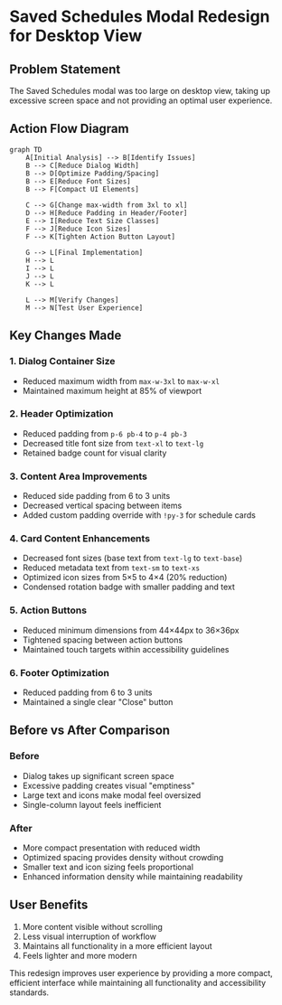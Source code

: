 # Saved Schedules Modal Redesign for Desktop View

## Problem Statement
The Saved Schedules modal was too large on desktop view, taking up excessive screen space and not providing an optimal user experience.

## Action Flow Diagram
```mermaid
graph TD
    A[Initial Analysis] --> B[Identify Issues]
    B --> C[Reduce Dialog Width]
    B --> D[Optimize Padding/Spacing]
    B --> E[Reduce Font Sizes]
    B --> F[Compact UI Elements]
    
    C --> G[Change max-width from 3xl to xl]
    D --> H[Reduce Padding in Header/Footer]
    E --> I[Reduce Text Size Classes]
    F --> J[Reduce Icon Sizes]
    F --> K[Tighten Action Button Layout]
    
    G --> L[Final Implementation]
    H --> L
    I --> L
    J --> L
    K --> L
    
    L --> M[Verify Changes]
    M --> N[Test User Experience]
```

## Key Changes Made

### 1. Dialog Container Size
- Reduced maximum width from `max-w-3xl` to `max-w-xl`
- Maintained maximum height at 85% of viewport

### 2. Header Optimization
- Reduced padding from `p-6 pb-4` to `p-4 pb-3`
- Decreased title font size from `text-xl` to `text-lg`
- Retained badge count for visual clarity

### 3. Content Area Improvements
- Reduced side padding from 6 to 3 units
- Decreased vertical spacing between items
- Added custom padding override with `!py-3` for schedule cards

### 4. Card Content Enhancements
- Decreased font sizes (base text from `text-lg` to `text-base`)
- Reduced metadata text from `text-sm` to `text-xs`
- Optimized icon sizes from 5×5 to 4×4 (20% reduction)
- Condensed rotation badge with smaller padding and text

### 5. Action Buttons
- Reduced minimum dimensions from 44×44px to 36×36px
- Tightened spacing between action buttons
- Maintained touch targets within accessibility guidelines

### 6. Footer Optimization
- Reduced padding from 6 to 3 units
- Maintained a single clear "Close" button

## Before vs After Comparison

### Before
- Dialog takes up significant screen space
- Excessive padding creates visual "emptiness"
- Large text and icons make modal feel oversized
- Single-column layout feels inefficient

### After
- More compact presentation with reduced width
- Optimized spacing provides density without crowding
- Smaller text and icon sizing feels proportional
- Enhanced information density while maintaining readability

## User Benefits
1. More content visible without scrolling
2. Less visual interruption of workflow
3. Maintains all functionality in a more efficient layout
4. Feels lighter and more modern

This redesign improves user experience by providing a more compact, efficient interface while maintaining all functionality and accessibility standards.